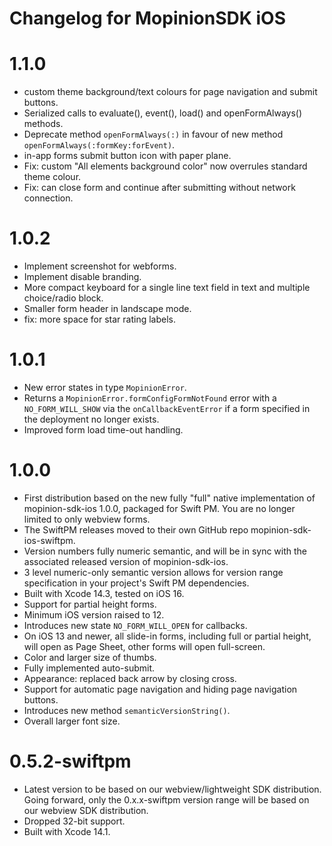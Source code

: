 # Changelog for MopinionSDK iOS

# 1.1.0
- custom theme background/text colours for page navigation and submit buttons.
- Serialized calls to evaluate(), event(), load() and openFormAlways() methods.
- Deprecate method `openFormAlways(:)` in favour of new method `openFormAlways(:formKey:forEvent)`.
- in-app forms submit button icon with paper plane.
- Fix: custom "All elements background color" now overrules standard theme colour.
- Fix: can close form and continue after submitting without network connection.

# 1.0.2
- Implement screenshot for webforms.
- Implement disable branding.
- More compact keyboard for a single line text field in text and multiple choice/radio block.
- Smaller form header in landscape mode.
- fix: more space for star rating labels.

# 1.0.1
- New error states in type `MopinionError`.
- Returns a `MopinionError.formConfigFormNotFound` error with a `NO_FORM_WILL_SHOW` via the `onCallbackEventError` if a form specified in the deployment no longer exists.
- Improved form load time-out handling.

# 1.0.0
- First distribution based on the new fully "full" native implementation of mopinion-sdk-ios 1.0.0, packaged for Swift PM. You are no longer limited to only webview forms.
- The SwiftPM releases moved to their own GitHub repo mopinion-sdk-ios-swiftpm.
- Version numbers fully numeric semantic, and will be in sync with the associated released version of mopinion-sdk-ios.
- 3 level numeric-only semantic version allows for version range specification in your project's Swift PM dependencies.
- Built with Xcode 14.3, tested on iOS 16.
- Support for partial height forms.
- Minimum iOS version raised to 12.
- Introduces new state `NO_FORM_WILL_OPEN` for callbacks.
- On iOS 13 and newer, all slide-in forms, including full or partial height, will open as Page Sheet, other forms will open full-screen.
- Color and larger size of thumbs.
- Fully implemented auto-submit.
- Appearance: replaced back arrow by closing cross.
- Support for automatic page navigation and hiding page navigation buttons.
- Introduces new method `semanticVersionString()`.
- Overall larger font size.

# 0.5.2-swiftpm
- Latest version to be based on our webview/lightweight SDK distribution. Going forward, only the 0.x.x-swiftpm version range will be based on our webview SDK distribution.
- Dropped 32-bit support.
- Built with Xcode 14.1.
